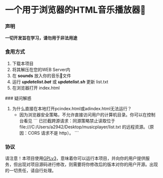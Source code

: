 # 一个用于浏览器的HTML音乐播放器🎵

### 声明
**一切开发旨在学习，请勿用于非法用途**

### 食用方式
<ol>
  <li>下载本项目</li>
  <li>将其解压在您的WEB Server内</li>
  <li>在 <b>sounds</b> 放入你的音乐🎵文件</li>
  <li>运行 <b><i>updatelist.bat</i></b> 或 <b><i>updatelist.sh</i></b> 更新 list.txt </li>
  <li>在浏览器打开 index.html </li>
</ol>
### 疑问解惑
<ol>
  <li>为什么直接在本地打开pcindex.html或adindex.html无法运行？
    <ul>
      <li>
        因为浏览器安全策略，不允许直接访问用户的计算机目录。你可以在控制台看见
```
已拦截跨源请求：同源策略禁止读取位于 file:///C:/Users/a2942/Desktop/musicplayer/list.txt 的远程资源。（原因：CORS 请求不是 http）。
```
      </li>
    </ul>
  </li>
</ol>

### 协议
请注意！本项目使用[GPLv3](https://github.com/Kyomotoi/Aya/blob/master/LICENSE)，意味着你可以运行本项目，并向你的用户提供服务，但出现对项目源码进行修改，则需要将你修改后的版本对你的用户开源。出现的一切责任，请自行处理。
